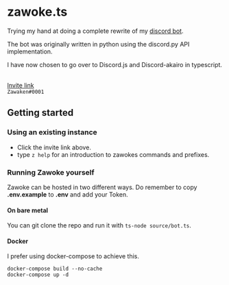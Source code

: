 # zawoke.ts

Trying my hand at doing a complete rewrite of my [discord bot](https://github.com/zawaken/zawoke).

The bot was originally written in python using the discord.py API implementation.

I have now chosen to go over to Discord.js and Discord-akairo in typescript.

<br>[Invite link](https://discordapp.com/oauth2/authorize?client_id=319005959022313483&scope=bot&permissions=2146958591)
<br>`Zawaken#0001`

## Getting started

### Using an existing instance
 - Click the invite link above.
 - type `z help` for an introduction to zawokes commands and prefixes.

### Running Zawoke yourself
Zawoke can be hosted in two different ways.
Do remember to copy __.env.example__ to __.env__ and add your Token.

#### On bare metal
You can git clone the repo and run it with `ts-node source/bot.ts`.

#### Docker

I prefer using docker-compose to achieve this.

```
docker-compose build --no-cache
docker-compose up -d
```
